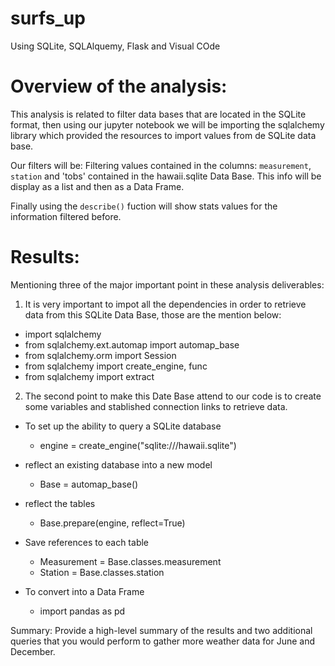 # surfs_up
Using SQLite, SQLAlquemy, Flask and Visual COde

# Overview of the analysis:
This analysis is related to filter data bases that are located in the SQLite format, then using our jupyter notebook we will be importing the sqlalchemy library which provided the resources to import values from de SQLite data base.

Our filters will be: Filtering values contained in the columns: `measurement`, `station` and 'tobs' contained in the hawaii.sqlite Data Base.
This info will be display as a list and then as a Data Frame.

Finally using the `describe()` fuction will show stats values for the information filtered before.

# Results: 
Mentioning three of the major important point in these analysis deliverables:
1. It is very important to impot all the dependencies in order to retrieve data from this SQLite Data Base, those are the mention below:
  + import sqlalchemy
  + from sqlalchemy.ext.automap import automap_base
  + from sqlalchemy.orm import Session
  + from sqlalchemy import create_engine, func
  + from sqlalchemy import extract

2. The second point to make this Date Base attend to our code is to create some variables and stablished connection links to retrieve data.

- To set up the ability to query a SQLite database
  + engine = create_engine("sqlite:///hawaii.sqlite")
  
- reflect an existing database into a new model
  + Base = automap_base()
  
- reflect the tables
  + Base.prepare(engine, reflect=True)

- Save references to each table
  + Measurement = Base.classes.measurement
  + Station = Base.classes.station

- To convert into a Data Frame
  + import pandas as pd

Summary: Provide a high-level summary of the results and two additional queries that you would perform to gather more weather data for June and December.
